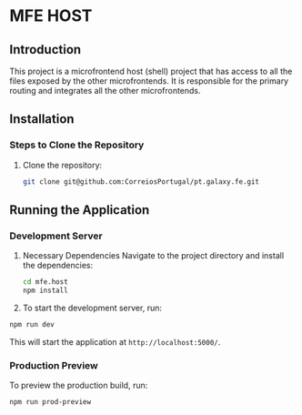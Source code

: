 # MFE HOST

## Introduction

This project is a microfrontend host (shell) project that has access to all the files exposed by the other microfrontends. It is responsible for the primary routing and integrates all the other microfrontends.

## Installation

### Steps to Clone the Repository

1. Clone the repository:

    ```bash
    git clone git@github.com:CorreiosPortugal/pt.galaxy.fe.git
    ```

## Running the Application

### Development Server

1. Necessary Dependencies
    Navigate to the project directory and install the dependencies:
    ```bash
    cd mfe.host
    npm install
    ```

2. To start the development server, run:

```bash
npm run dev
```

This will start the application at `http://localhost:5000/`.

### Production Preview

To preview the production build, run:

```bash
npm run prod-preview
```
